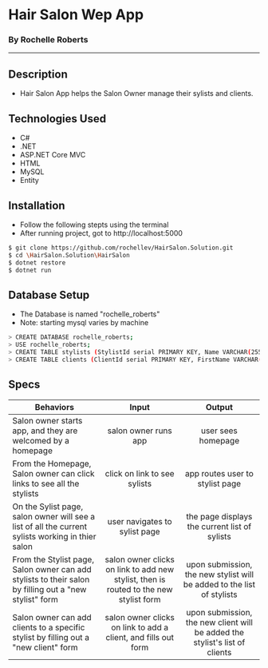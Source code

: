 # Hair Salon Wep App
### By Rochelle Roberts
-----

## Description
* Hair Salon App helps the Salon Owner manage their sylists and clients.

## Technologies Used
* C#
* .NET
* ASP.NET Core MVC
* HTML
* MySQL
* Entity

## Installation
* Follow the following stepts using the terminal
* After running project, got to http://localhost:5000

```sh
$ git clone https://github.com/rochellev/HairSalon.Solution.git
$ cd \HairSalon.Solution\HairSalon
$ dotnet restore
$ dotnet run
```

## Database Setup
* The Database is named "rochelle_roberts"
* Note: starting mysql varies by machine

```sh
> CREATE DATABASE rochelle_roberts;
> USE rochelle_roberts;
> CREATE TABLE stylists (StylistId serial PRIMARY KEY, Name VARCHAR(255), Specialty VARCHAR(255));
> CREATE TABLE clients (ClientId serial PRIMARY KEY, FirstName VARCHAR(255), LastName VARCHAR(255), StylistId INT(11));
```

## Specs

| Behaviors       | Input          | Output      |
| ---------------- |:------------:| :--------------:|
| Salon owner starts app, and they are welcomed by a homepage | salon owner runs app | user sees homepage |
| From the Homepage, Salon owner can click links to see all the stylists | click on link to see sylists | app routes user to stylist page |
| On the Sylist page, salon owner will see a list of all the current sylists working in thier salon | user navigates to sylist page | the page displays the current list of sylists |
| From the Stylist page, Salon owner can add stylists to their salon by filling out a "new stylist" form | salon owner clicks on link to add new stylist, then is routed to the new stylist form | upon submission, the new stylist will be added to the list of stylists |
| Salon owner can add clients to a specific stylist by filling out a "new client" form | salon owner clicks on link to add a client, and fills out form | upon submission, the new client will be added the stylist's list of clients |
